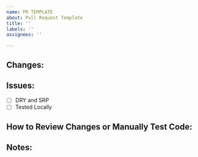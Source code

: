 ```yaml
---
name: PR TEMPLATE
about: Pull Request Template
title: ''
labels: ''
assignees: ''

---
```


**Changes:**
- 

**Issues:**
- 

- [ ] DRY and SRP
- [ ] Tested Locally

**How to Review Changes or Manually Test Code:**
-

**Notes:**
-
